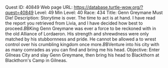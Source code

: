 Quest ID: 40849
Web page URL: https://database.turtle-wow.org/?quest=40849
Level: 49
Min Level: 40
Race: 434
Title: Genn Greymane Must Die!
Description: Storytime is over. The time to act is at hand. I have read the report you retrieved from Livia, and I have decided how best to proceed.$B$BKing Genn Greymane was ever a force to be reckoned with in the old Alliance of Lordaeron. His strength and shrewdness were only matched by his stubbornness and pride. He cannot be allowed a to wrest control over his crumbling kingdom once more.$B$BVenture into his city with as many comrades as you can find and bring me his head.
Objective: Enter Gilneas City and slay Genn Greymane, then bring his head to Blackthorn at Blackthorn's Camp in Gilneas.
